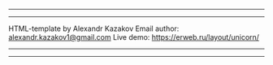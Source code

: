 *****************************************
*****************************************
HTML-template by Alexandr Kazakov
Email author: alexandr.kazakov1@gmail.com
Live demo: https://erweb.ru/layout/unicorn/
*****************************************
*****************************************